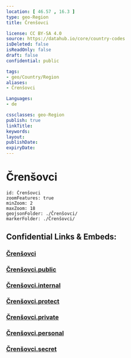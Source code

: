 ```yaml
---
location: [ 46.57 , 16.3 ] 
type: geo-Region
title: Črenšovci

license: CC BY-SA 4.0
source: https://datahub.io/core/country-codes
isDeleted: false
isReadOnly: false
draft: false
confidential: public

tags:
- geo/Country/Region
aliases:
- Črenšovci

Languages:
- de

cssclasses: geo-Region
publish: true
linkTitle: 
keywords: 
layout: 
publishDate: 
expiryDate: 
---
```


# Črenšovci

```leaflet
id: Črenšovci
zoomFeatures: true 
minZoom: 2 
maxZoom: 18
geojsonFolder: ./Črenšovci/
markerFolder: ./Črenšovci/
```


## Confidential Links & Embeds: 

### [Črenšovci](/_Standards/Earth/Continent/Europe/Europe~Central/Slovenia/Regions~Slovenia/Pomurska/counties~Pomurska/Črenšovci.md) 

### [Črenšovci.public](/_public/Earth/Continent/Europe/Europe~Central/Slovenia/Regions~Slovenia/Pomurska/counties~Pomurska/Črenšovci.public.md) 

### [Črenšovci.internal](/_internal/Earth/Continent/Europe/Europe~Central/Slovenia/Regions~Slovenia/Pomurska/counties~Pomurska/Črenšovci.internal.md) 

### [Črenšovci.protect](/_protect/Earth/Continent/Europe/Europe~Central/Slovenia/Regions~Slovenia/Pomurska/counties~Pomurska/Črenšovci.protect.md) 

### [Črenšovci.private](/_private/Earth/Continent/Europe/Europe~Central/Slovenia/Regions~Slovenia/Pomurska/counties~Pomurska/Črenšovci.private.md) 

### [Črenšovci.personal](/_personal/Earth/Continent/Europe/Europe~Central/Slovenia/Regions~Slovenia/Pomurska/counties~Pomurska/Črenšovci.personal.md) 

### [Črenšovci.secret](/_secret/Earth/Continent/Europe/Europe~Central/Slovenia/Regions~Slovenia/Pomurska/counties~Pomurska/Črenšovci.secret.md)


